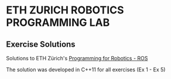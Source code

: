 # ETH ZURICH ROBOTICS PROGRAMMING LAB
## Exercise Solutions

Solutions to ETH Zürich's [Programming for Robotics - ROS](https://rsl.ethz.ch/education-students/lectures/ros.html)

The solution was developed in C++11 for all exercises (Ex 1 - Ex 5)